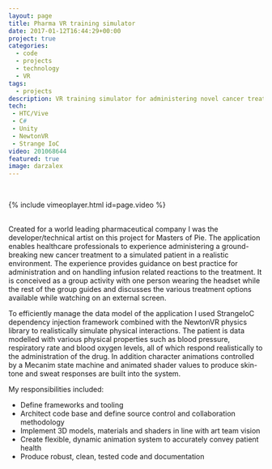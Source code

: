 ```yaml
---
layout: page
title: Pharma VR training simulator
date: 2017-01-12T16:44:29+00:00
project: true
categories:
  - code
  - projects
  - technology
  - VR
tags:
  - projects
description: VR training simulator for administering novel cancer treatment
tech:
 - HTC/Vive
 - C#
 - Unity
 - NewtonVR
 - Strange IoC
video: 201068644
featured: true
image: darzalex
---
```


<div class="img_row">
	<img class="col three" src="{{ site.baseurl }}/images/heroes/Darzalex.jpg" alt="" title="VR Simulator"/>
</div>
<br/>

{% include vimeoplayer.html id=page.video %}

<br/>
Created for a world leading pharmaceutical company I was the developer/technical artist on this project for Masters of Pie. The application enables healthcare professionals to experience administering a ground-breaking new cancer treatment to a simulated patient in a realistic environment. The experience provides guidance on best practice for administration and on handling infusion related reactions to the treatment. It is conceived as a group activity with one person wearing the headset while the rest of the group guides and discusses the various treatment options available while watching on an external screen.

To efficiently manage the data model of the application I used StrangeIoC dependency injection framework combined with the NewtonVR physics library to realistically simulate physical interactions. The patient is data modelled with various physical properties such as blood pressure, respiratory rate and blood oxygen levels, all of which respond realistically to the administration of the drug. In addition character animations controlled by a Mecanim state machine and animated shader values to produce skin-tone and sweat responses are built into the system.

My responsibilities included:

+ Define frameworks and tooling
+ Architect code base and define source control and collaboration methodology
+ Implement 3D models, materials and shaders in line with art team vision 
+ Create flexible, dynamic animation system to accurately convey patient health
+ Produce robust, clean, tested code and documentation




